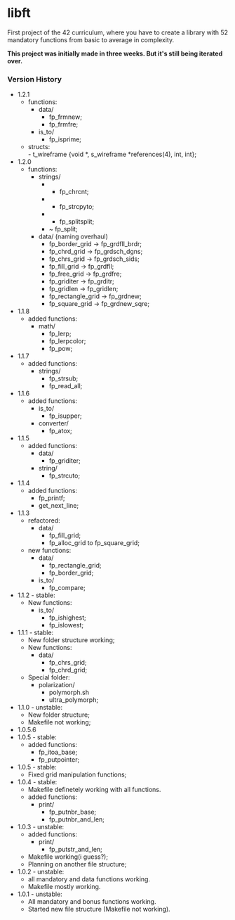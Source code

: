 # libft
First project of the 42 curriculum, where you have to create a library with 52 mandatory functions from basic to average in complexity.

**This project was initially made in three weeks. But it's still being iterated over.**  

### Version History
- 1.2.1  
	- functions:  
		- data/  
			- fp_frmnew;  
			- fp_frmfre; 
		- is_to/  
			- fp_isprime;  
	- structs:  
			- t_wireframe {void *, s_wireframe *references(4), int, int};  
- 1.2.0  
	- functions:
		- strings/  
			- + fp_chrcnt;  
			- + fp_strcpyto;  
			- + fp_splitsplit;
			- ~ fp_split;  
		- data/  (naming overhaul)  
			- fp_border_grid -> fp_grdfll_brdr;  
			- fp_chrd_grid -> fp_grdsch_dgns;  
			- fp_chrs_grid -> fp_grdsch_sids;  
			- fp_fill_grid -> fp_grdfll;  
			- fp_free_grid -> fp_grdfre;  
			- fp_griditer -> fp_grditr;  
			- fp_gridlen -> fp_gridlen;
			- fp_rectangle_grid -> fp_grdnew;  
			- fp_square_grid -> fp_grdnew_sqre;  
- 1.1.8  
	- added functions: 
		- math/
			- fp_lerp;  
			- fp_lerpcolor;
			- fp_pow;
- 1.1.7  
	- added functions:  
		- strings/  
			- fp_strsub;  
			- fp_read_all;  
- 1.1.6  
	- added functions:  
		- is_to/  
			- fp_isupper;  
		- converter/  
			- fp_atox;  
- 1.1.5  
	- added functions:  
		- data/  
			- fp_griditer;  
		- string/  
			- fp_strcuto;  
- 1.1.4  
	- added functions:  
		- fp_printf;  
		- get_next_line;  
- 1.1.3   
	- refactored:  
		- data/  
			- fp_fill_grid;  
			- fp_alloc_grid to fp_square_grid;  
	- new functions:  
		- data/  
			- fp_rectangle_grid;  
			- fp_border_grid; 
		- is_to/  
			- fp_compare;   
- 1.1.2 - stable:  
	- New functions:  
		- is_to/  
			- fp_ishighest;  
			- fp_islowest;   
- 1.1.1 - stable:  
	- New folder structure working;  
	- New functions:  
		- data/  
			- fp_chrs_grid;  
			- fp_chrd_grid;  
	- Special folder:  
		- polarization/  
			- polymorph.sh  
			- ultra_polymorph;  
- 1.1.0 - unstable:  
	- New folder structure;  
	- Makefile not working;  
- 1.0.5.6  
- 1.0.5 - stable:  
	- added functions:  
		- fp_itoa_base;  
		- fp_putpointer;  
- 1.0.5 - stable:  
	- Fixed grid manipulation functions;  
- 1.0.4 - stable:  
	- Makefile definetely working with all functions. 
	- added functions:  
		- print/  
			- fp_putnbr_base;  
			- fp_putnbr_and_len;  
- 1.0.3 - unstable:  
	- added functions:  
		- print/  
			- fp_putstr_and_len;   
	- Makefile working(i guess?);  
	- Planning on another file structure;  
- 1.0.2 - unstable:  
	- all mandatory and data functions working.  
	- Makefile mostly working.
- 1.0.1 - unstable:  
	- All mandatory and bonus functions working.  
	- Started new file structure (Makefile not working).  
